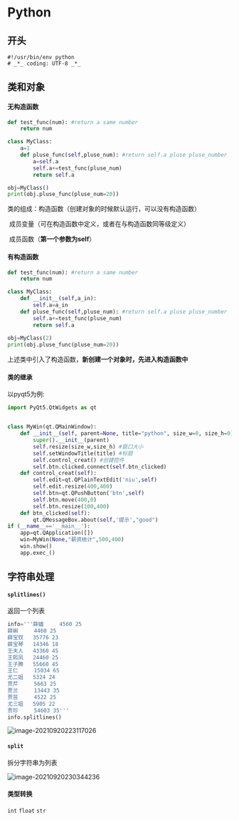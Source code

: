 # Python

## 开头

```pyhton
#!/usr/bin/env python
# _*_ coding: UTF-8 _*_
```

## 类和对象

#### 无构造函数

```python
def test_func(num): #return a same number
    return num

class MyClass:
    a=1
    def pluse_func(self,pluse_num): #return self.a pluse pluse_number
        a=self.a
        self.a+=test_func(pluse_num)
        return self.a

obj=MyClass()
print(obj.pluse_func(pluse_num=20))
```

类的组成：构造函数（创建对象的时候默认运行，可以没有构造函数）

​				   成员变量（可在构造函数中定义，或者在与构造函数同等级定义）

​				   成员函数（**第一个参数为self**） 

#### 有构造函数

```python
def test_func(num): #return a same number
    return num

class MyClass:
    def __init__(self,a_in):
        self.a=a_in
    def pluse_func(self,pluse_num): #return self.a pluse pluse_number
        self.a+=test_func(pluse_num)
        return self.a
    
obj=MyClass(2)
print(obj.pluse_func(pluse_num=20))
```

上述类中引入了构造函数，**新创建一个对象时，先进入构造函数中**

#### 类的继承

以pyqt5为例:

```python
import PyQt5.QtWidgets as qt


class MyWin(qt.QMainWindow):
    def __init__(self, parent=None, title="python", size_w=0, size_h=0) -> None:
        super().__init__(parent)
        self.resize(size_w,size_h) #窗口大小
        self.setWindowTitle(title) #标题
        self.control_creat() #创建控件
        self.btn.clicked.connect(self.btn_clicked)
    def control_creat(self):    
        self.edit=qt.QPlainTextEdit('niu',self)        
        self.edit.resize(400,400)
        self.btn=qt.QPushButton('btn',self)
        self.btn.move(400,0)
        self.btn.resize(100,400)
    def btn_clicked(self):
        qt.QMessageBox.about(self,'提示',"good")
if (__name__=='__main__'):
    app=qt.QApplication([])
    win=MyWin(None,"薪资统计",500,400)
    win.show()
    app.exec_()
```

## 字符串处理

#### `splitlines()`

返回一个列表

```python
info='''薛蟠     4560 25
薛蝌     4460 25
薛宝钗   35776 23
薛宝琴   14346 18
王夫人   43360 45
王熙凤   24460 25
王子腾   55660 45
王仁     15034 65
尤二姐   5324 24
贾芹     5663 25
贾兰     13443 35
贾芸     4522 25
尤三姐   5905 22
贾珍     54603 35'''
info.splitlines()
```

![image-20210920223117026](https://i.loli.net/2021/09/22/M7LSYKIXTAU8s3B.png)

#### `split`

拆分字符串为列表

![image-20210920230344236](https://i.loli.net/2021/09/22/1EADV7c5tTs4Wim.png)

#### 类型转换

`int` `float` `str`

​	

